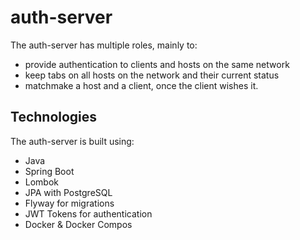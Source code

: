 # auth-server

The auth-server has multiple roles, mainly to:

- provide authentication to clients and hosts on the same network
- keep tabs on all hosts on the network and their current status
- matchmake a host and a client, once the client wishes it.

## Technologies

The auth-server is built using:

- Java
- Spring Boot
- Lombok
- JPA with PostgreSQL
- Flyway for migrations
- JWT Tokens for authentication
- Docker & Docker Compos
